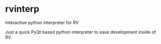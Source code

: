 rvinterp
========

Interactive python interpreter for RV

Just a quick PyQt based python interpreter to ease development inside of RV.
